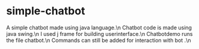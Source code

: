 # simple-chatbot
A simple chatbot made using java language.\n
Chatbot code is made using java swing.\n
I used j frame for building userinterface.\n
Chatbotdemo runs the file chatbot.\n
Commands can still be added for interaction with bot .\n
